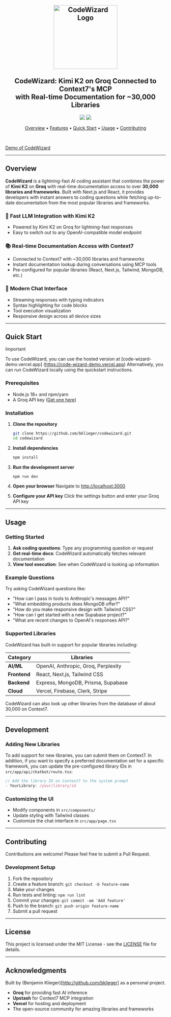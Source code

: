 <h2 align="center">
  <br>
  <img src="https://i.imgur.com/8MltvER.png" alt="CodeWizard Logo" width="200">
 <br>
 <br>
 CodeWizard: Kimi K2 on Groq Connected to Context7's MCP  <br> with Real-time Documentation for ~30,000 Libraries
 <br>
</h2>
<p align="center">
 <a href="https://github.com/bklieger/codewizard/stargazers"><img src="https://img.shields.io/github/stars/bklieger/codewizard"></a>
 <a href="https://github.com/bklieger/codewizard/blob/main/LICENSE">
 <img src="https://img.shields.io/badge/License-MIT-green.svg">
 </a>
</p>
<p align="center">
 <a href="#overview">Overview</a> •
 <a href="#features">Features</a> •
 <a href="#quick-start">Quick Start</a> •
 <a href="#usage">Usage</a> •
 <a href="#contributing">Contributing</a>
</p>

<br>

[Demo of CodeWizard](https://github.com/user-attachments/assets/34c93fad-026b-4aa4-86e6-7cc26655385a)

---

## Overview

**CodeWizard** is a lightning-fast AI coding assistant that combines the power of **Kimi K2** on **Groq** with real-time documentation access to over **30,000 libraries and frameworks**. Built with Next.js and React, it provides developers with instant answers to coding questions while fetching up-to-date documentation from the most popular libraries and frameworks.

### 🤖 **Fast LLM Integration with Kimi K2**
- Powered by Kimi K2 on Groq for lightning-fast responses
- Easy to switch out to any OpenAI-compatible model endpoint

### 📚 **Real-time Documentation Access with Context7**
- Connected to Context7 with ~30,000 libraries and frameworks
- Instant documentation lookup during conversations using MCP tools
- Pre-configured for popular libraries (React, Next.js, Tailwind, MongoDB, etc.)

### 💬 **Modern Chat Interface**
- Streaming responses with typing indicators
- Syntax highlighting for code blocks
- Tool execution visualization
- Responsive design across all device sizes

---

## Quick Start

> [!IMPORTANT]
> To use CodeWizard, you can use the hosted version at [code-wizard-demo.vercel.app]
(https://code-wizard-demo.vercel.app)
> Alternatively, you can run CodeWizard locally using the quickstart 
instructions.

### Prerequisites

- Node.js 18+ and npm/yarn
- A Groq API key ([Get one here](https://console.groq.com/keys))

### Installation

1. **Clone the repository**
   ```bash
   git clone https://github.com/bklieger/codewizard.git
   cd codewizard
   ```

2. **Install dependencies**
   ```bash
   npm install
   ```

3. **Run the development server**
   ```bash
   npm run dev
   ```

4. **Open your browser**
   Navigate to [http://localhost:3000](http://localhost:3000)

5. **Configure your API key**
   Click the settings button and enter your Groq API key

---

## Usage

### Getting Started

1. **Ask coding questions**: Type any programming question or request
2. **Get real-time docs**: CodeWizard automatically fetches relevant documentation
3. **View tool execution**: See when CodeWizard is looking up information

### Example Questions

Try asking CodeWizard questions like:

- "How can I pass in tools to Anthropic's messages API?"
- "What embedding products does MongoDB offer?"
- "How do you make responsive design with Tailwind CSS?"
- "How can I get started with a new Supabase project?"
- "What are recent changes to OpenAI's responses API?"

### Supported Libraries

CodeWizard has built-in support for popular libraries including:

| Category | Libraries |
|----------|-----------|
| **AI/ML** | OpenAI, Anthropic, Groq, Perplexity |
| **Frontend** | React, Next.js, Tailwind CSS |
| **Backend** | Express, MongoDB, Prisma, Supabase |
| **Cloud** | Vercel, Firebase, Clerk, Stripe |

CodeWizard can also look up other libraries from the database of about 30,000 on Context7.

---

## Development

### Adding New Libraries

To add support for new libraries, you can submit them on Context7. In addition, if you want to specify a preferred documentation set for a specific framework, you can update the pre-configured library IDs in `src/app/api/chatbot/route.tsx`:

```typescript
// Add the library ID on Context7 to the system prompt
- YourLibrary: /your/library/id
```

### Customizing the UI

- Modify components in `src/components/`
- Update styling with Tailwind classes
- Customize the chat interface in `src/app/page.tsx`

---

## Contributing

Contributions are welcome! Please feel free to submit a Pull Request.

### Development Setup

1. Fork the repository
2. Create a feature branch: `git checkout -b feature-name`
3. Make your changes
4. Run tests and linting: `npm run lint`
5. Commit your changes: `git commit -am 'Add feature'`
6. Push to the branch: `git push origin feature-name`
7. Submit a pull request

---

## License

This project is licensed under the MIT License - see the [LICENSE](LICENSE) file for details.

---

## Acknowledgments

Built by (Benjamin Klieger)[http://github.com/bklieger] as a personal project.

- **Groq** for providing fast AI inference
- **Upstash** for Context7 MCP integration
- **Vercel** for hosting and deployment
- The open-source community for amazing libraries and frameworks
